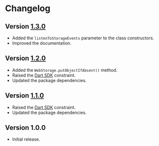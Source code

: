 # Changelog

## Version [1.3.0](https://github.com/cedx/webstorage.dart/compare/v1.2.0...v1.3.0)
- Added the `listenToStorageEvents` parameter to the class constructors.
- Improved the documentation.

## Version [1.2.0](https://github.com/cedx/webstorage.dart/compare/v1.1.0...v1.2.0)
- Added the `WebStorage.putObjectIfAbsent()` method.
- Raised the [Dart SDK](https://dart.dev/tools/sdk) constraint.
- Updated the package dependencies.

## Version [1.1.0](https://github.com/cedx/webstorage.dart/compare/v1.0.0...v1.1.0)
- Raised the [Dart SDK](https://dart.dev/tools/sdk) constraint.
- Updated the package dependencies.

## Version 1.0.0
- Initial release.
